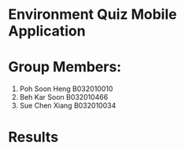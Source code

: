 # Environment Quiz Mobile Application
# Group Members:
1. Poh Soon Heng B032010010 
2. Beh Kar Soon B032010466 
3. Sue Chen Xiang B032010034

# Results
